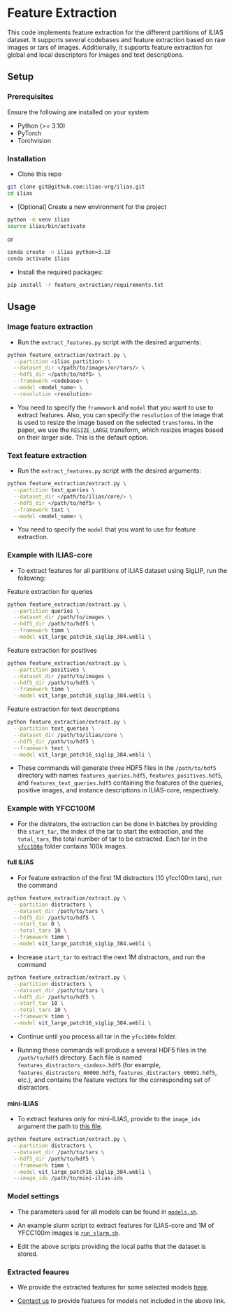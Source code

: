 # Feature Extraction

This code implements feature extraction for the different partitions of ILIAS dataset. It supports several codebases and feature extraction based on raw images or tars of images. Additionally, it supports feature extraction for global and local descriptors for images and text descriptions.

## Setup

### Prerequisites

Ensure the following are installed on your system

* Python (>= 3.10)
* PyTorch
* Torchvision

### Installation

* Clone this repo

```bash
git clone git@github.com:ilias-vrg/ilias.git
cd ilias
```

* [Optional] Create a new environment for the project

```bash
python -m venv ilias
source ilias/bin/activate
```

or

```bash
conda create -n ilias python=3.10
conda activate ilias
```

* Install the required packages:

```bash
pip install -r feature_extraction/requirements.txt
```

## Usage

### Image feature extraction

* Run the `extract_features.py` script with the desired arguments:

```bash
python feature_extraction/extract.py \
  --partition <ilias_partition> \
  --dataset_dir </path/to/images/or/tars/> \
  --hdf5_dir </path/to/hdf5> \
  --framework <codebase> \
  --model <model_name> \
  --resolution <resolution>
```

* You need to specify the `framework` and `model` that you want to use to extract features. Also, you can specify the `resolution` of the image that is used to resize the image based on the selected `transforms`. In the paper, we use the `RESIZE_LARGE` transform, which resizes images based on their larger side. This is the default option.

### Text feature extraction

* Run the `extract_features.py` script with the desired arguments:

```bash
python feature_extraction/extract.py \
  --partition text_queries \
  --dataset_dir </path/to/ilias/core/> \
  --hdf5_dir </path/to/hdf5> \
  --framework text \
  --model <model_name> \
```

* You need to specify the `model` that you want to use for feature extraction.

### Example with ILIAS-core

* To extract features for all partitions of ILIAS dataset using SigLIP, run the following:

Feature extraction for queries

```bash
python feature_extraction/extract.py \
  --partition queries \
  --dataset_dir /path/to/images \
  --hdf5_dir /path/to/hdf5 \
  --framework timm \
  --model vit_large_patch16_siglip_384.webli \
```

Feature extraction for positives

```bash
python feature_extraction/extract.py \
  --partition positives \
  --dataset_dir /path/to/images \
  --hdf5_dir /path/to/hdf5 \
  --framework timm \
  --model vit_large_patch16_siglip_384.webli \
```

Feature extraction for text descriptions

```bash
python feature_extraction/extract.py \
  --partition text_queries \
  --dataset_dir /path/to/ilias/core \
  --hdf5_dir /path/to/hdf5 \
  --framework text \
  --model vit_large_patch16_siglip_384.webli \
```

* These commands will generate three HDF5 files in the `/path/to/hdf5` directory with names `features_queries.hdf5`, `features_positives.hdf5`, and `features_text_queries.hdf5` containing the features of the queries, positive images, and instance descriptions in ILIAS-core, respectively.

### Example with YFCC100M

* For the distrators, the extraction can be done in batches by providing the `start_tar`, the index of the tar to start the extraction, and the `total_tars`, the total number of tar to be extracted. Each tar in the [`yfcc100m`](https://vrg.fel.cvut.cz/ilias_data/yfcc100m/) folder contains 100k images.

#### **full ILIAS**

* For feature extraction of the first 1M distractors (10 yfcc100m tars), run the command

```bash
python feature_extraction/extract.py \
  --partition distractors \
  --dataset_dir /path/to/tars \
  --hdf5_dir /path/to/hdf5 \
  --start_tar 0 \
  --total_tars 10 \
  --framework timm \
  --model vit_large_patch16_siglip_384.webli \
```

* Increase `start_tar` to extract the next 1M distractors, and run the command

```bash
python feature_extraction/extract.py \
  --partition distractors \
  --dataset_dir /path/to/tars \
  --hdf5_dir /path/to/hdf5 \
  --start_tar 10 \
  --total_tars 10 \
  --framework timm \
  --model vit_large_patch16_siglip_384.webli \
```

* Continue until you process all tar in the `yfcc100m` folder.

* Running these commands will produce a several HDF5 files in the `/path/to/hdf5` directory. Each file is named `features_distractors_<index>.hdf5` (for example, `features_distractors_00000.hdf5`, `features_distractors_00001.hdf5`, etc.), and contains the feature vectors for the corresponding set of distractors.

#### **mini-ILIAS**

* To extract features only for mini-ILIAS, provide to the `image_ids` argument the path to [this file](https://vrg.fel.cvut.cz/ilias_data/image_ids/mini_ilias_yfcc100m_ids.txt).

```bash
python feature_extraction/extract.py \
  --partition distractors \
  --dataset_dir /path/to/tars \
  --hdf5_dir /path/to/hdf5 \
  --framework timm \
  --model vit_large_patch16_siglip_384.webli \
  --image_ids /path/to/mini-ilias-ids
```

### Model settings

* The parameters used for all models can be found in [`models.sh`](scripts/models.sh).

* An example slurm script to extract features for ILIAS-core and 1M of YFCC100m images is [`run_slurm.sh`](scripts/run_slurm.sh).

* Edit the above scripts providing the local paths that the dataset is stored.

### Extracted feaures

* We provide the extracted features for some selected models [here](https://vrg.fel.cvut.cz/ilias_data/features/).

* [Contact us](mailto:kordogeo@gel.cvut.cz?subject=[ILIAS]%20request%20for%20features) to provide features for models not included in the above link.